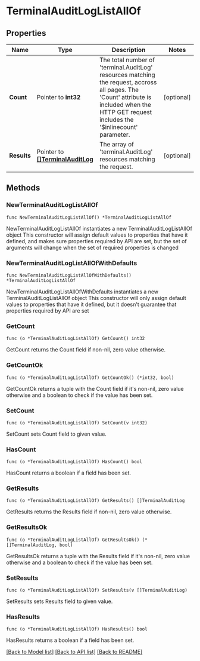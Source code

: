 # TerminalAuditLogListAllOf

## Properties

Name | Type | Description | Notes
------------ | ------------- | ------------- | -------------
**Count** | Pointer to **int32** | The total number of &#39;terminal.AuditLog&#39; resources matching the request, accross all pages. The &#39;Count&#39; attribute is included when the HTTP GET request includes the &#39;$inlinecount&#39; parameter. | [optional] 
**Results** | Pointer to [**[]TerminalAuditLog**](terminal.AuditLog.md) | The array of &#39;terminal.AuditLog&#39; resources matching the request. | [optional] 

## Methods

### NewTerminalAuditLogListAllOf

`func NewTerminalAuditLogListAllOf() *TerminalAuditLogListAllOf`

NewTerminalAuditLogListAllOf instantiates a new TerminalAuditLogListAllOf object
This constructor will assign default values to properties that have it defined,
and makes sure properties required by API are set, but the set of arguments
will change when the set of required properties is changed

### NewTerminalAuditLogListAllOfWithDefaults

`func NewTerminalAuditLogListAllOfWithDefaults() *TerminalAuditLogListAllOf`

NewTerminalAuditLogListAllOfWithDefaults instantiates a new TerminalAuditLogListAllOf object
This constructor will only assign default values to properties that have it defined,
but it doesn't guarantee that properties required by API are set

### GetCount

`func (o *TerminalAuditLogListAllOf) GetCount() int32`

GetCount returns the Count field if non-nil, zero value otherwise.

### GetCountOk

`func (o *TerminalAuditLogListAllOf) GetCountOk() (*int32, bool)`

GetCountOk returns a tuple with the Count field if it's non-nil, zero value otherwise
and a boolean to check if the value has been set.

### SetCount

`func (o *TerminalAuditLogListAllOf) SetCount(v int32)`

SetCount sets Count field to given value.

### HasCount

`func (o *TerminalAuditLogListAllOf) HasCount() bool`

HasCount returns a boolean if a field has been set.

### GetResults

`func (o *TerminalAuditLogListAllOf) GetResults() []TerminalAuditLog`

GetResults returns the Results field if non-nil, zero value otherwise.

### GetResultsOk

`func (o *TerminalAuditLogListAllOf) GetResultsOk() (*[]TerminalAuditLog, bool)`

GetResultsOk returns a tuple with the Results field if it's non-nil, zero value otherwise
and a boolean to check if the value has been set.

### SetResults

`func (o *TerminalAuditLogListAllOf) SetResults(v []TerminalAuditLog)`

SetResults sets Results field to given value.

### HasResults

`func (o *TerminalAuditLogListAllOf) HasResults() bool`

HasResults returns a boolean if a field has been set.


[[Back to Model list]](../README.md#documentation-for-models) [[Back to API list]](../README.md#documentation-for-api-endpoints) [[Back to README]](../README.md)


